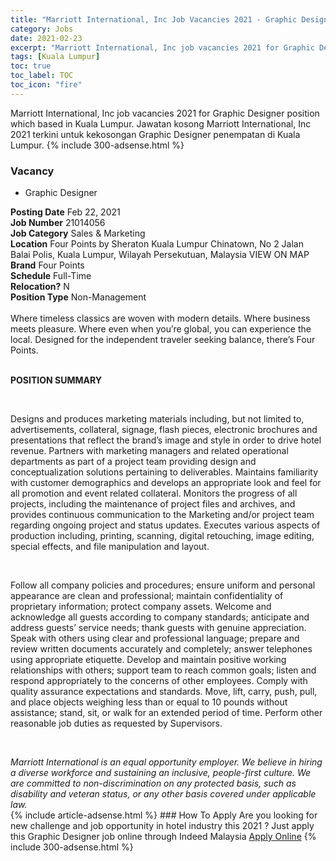 ```yaml
---
title: "Marriott International, Inc Job Vacancies 2021 - Graphic Designer" 
category: Jobs 
date: 2021-02-23 
excerpt: "Marriott International, Inc job vacancies 2021 for Graphic Designer position which based in Kuala Lumpur. Jawatan kosong Marriott International, Inc 2021 terkini untuk kekosongan Graphic Designer penempatan di Kuala Lumpur" 
tags: [Kuala Lumpur] 
toc: true 
toc_label: TOC 
toc_icon: "fire" 
--- 
```


Marriott International, Inc job vacancies 2021 for Graphic Designer position which based in Kuala Lumpur. Jawatan kosong Marriott International, Inc 2021 terkini untuk kekosongan Graphic Designer penempatan di Kuala Lumpur. 
{% include 300-adsense.html %} 
### Vacancy 
- Graphic Designer 
<div><div><div><b>Posting Date</b> Feb 22, 2021<br>
<b>Job Number</b> 21014056<br>
<b>Job Category</b> Sales &amp; Marketing<br>
<b>Location</b> Four Points by Sheraton Kuala Lumpur Chinatown, No 2 Jalan Balai Polis, Kuala Lumpur, Wilayah Persekutuan, Malaysia VIEW ON MAP<br>
<b>Brand</b> Four Points<br>
<b>Schedule</b> Full-Time<br>
<b>Relocation?</b> N<br>
<b>Position Type</b> Non-Management<br>
<br>
Where timeless classics are woven with modern details. Where business meets pleasure. Where even when you&#8217;re global, you can experience the local. Designed for the independent traveler seeking balance, there&#8217;s Four Points.</div><div><br>
<p><b>POSITION SUMMARY</b></p><br>
<p></p><p>Designs and produces marketing materials including, but not limited to, advertisements, collateral, signage, flash pieces, electronic brochures and presentations that reflect the brand&#8217;s image and style in order to drive hotel revenue. Partners with marketing managers and related operational departments as part of a project team providing design and conceptualization solutions pertaining to deliverables. Maintains familiarity with customer demographics and develops an appropriate look and feel for all promotion and event related collateral. Monitors the progress of all projects, including the maintenance of project files and archives, and provides continuous communication to the Marketing and/or project team regarding ongoing project and status updates. Executes various aspects of production including, printing, scanning, digital retouching, image editing, special effects, and file manipulation and layout.</p><br>
<p></p><p>Follow all company policies and procedures; ensure uniform and personal appearance are clean and professional; maintain confidentiality of proprietary information; protect company assets. Welcome and acknowledge all guests according to company standards; anticipate and address guests&#8217; service needs; thank guests with genuine appreciation. Speak with others using clear and professional language; prepare and review written documents accurately and completely; answer telephones using appropriate etiquette. Develop and maintain positive working relationships with others; support team to reach common goals; listen and respond appropriately to the concerns of other employees. Comply with quality assurance expectations and standards. Move, lift, carry, push, pull, and place objects weighing less than or equal to 10 pounds without assistance; stand, sit, or walk for an extended period of time. Perform other reasonable job duties as requested by Supervisors.</p><br>
</div><p></p><i>Marriott International is an equal opportunity employer. We believe in hiring a diverse workforce and sustaining an inclusive, people-first culture. We are committed to non-discrimination on any protected basis, such as disability and veteran status, or any other basis covered under applicable law.</i></div></div> 
{% include article-adsense.html %} 
### How To Apply 
Are you looking for new challenge and job opportunity in hotel industry this 2021 ?
Just apply this Graphic Designer job online through Indeed Malaysia 
<a href="https://malaysia.indeed.com/viewjob?jk=5e67a265e752246b" class="btn btn--info" target="_blank" rel="nofollow noopenner">Apply Online</a> 
{% include 300-adsense.html %} 